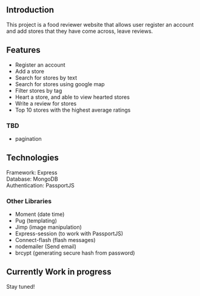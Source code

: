## Introduction
This project is a food reviewer website that allows user register an account and add stores that they have come across, leave reviews.

## Features
* Register an account
* Add a store
* Search for stores by text
* Search for stores using google map
* Filter stores by tag
* Heart a store, and able to view hearted stores
* Write a review for stores
* Top 10 stores with the highest average ratings

### TBD
* pagination

## Technologies
Framework: Express  
Database: MongoDB  
Authentication: PassportJS  

### Other Libraries
* Moment (date time)
* Pug (templating)
* Jimp (image manipulation)
* Express-session (to work with PassportJS)
* Connect-flash (flash messages)
* nodemailer (Send email)
* brcypt (generating secure hash from password)

## Currently Work in progress
Stay tuned!